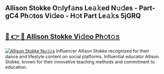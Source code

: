 ## Allison Stokke O𝚗lyf𝚊ns Le𝚊𝚔ed N𝚞𝚍es - Part-gC4 Ph𝚘tos Vi𝚍eo - H𝚘t Part Le𝚊𝚔s 5jGRQ

# <h2><a href="http://hf0hgx3.feru.top/?c=Allison+Stokke">🔗 👉 🔴 Allison Stokke Vi𝚍𝚎o Ph𝚘t𝚘𝚜</a></h2>

[![Allison Stokke Nu𝚍𝚎s](https://i.imgur.com/0TWrTi3.gif)](http://hf0hgx3.feru.top/?c=Allison+Stokke)
Influencer Allison Stokke recognized for their dance and lifestyle content on social platforms. Influential educator Allison Stokke, known for their innovative teaching methods and commitment to education. 
